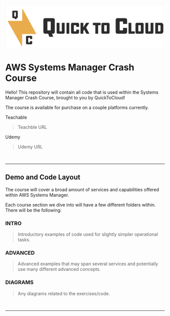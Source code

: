 ![QuickToCloud LLC Logo](./q2c-horizontal-jpeg.png)


# AWS Systems Manager Crash Course
Hello! This repository will contain all code that is used within the Systems Manager Crash Course, brought to you by QuickToCloud!

The course is available for purchase on a couple platforms currently.

Teachable
> Teachble URL <br >

Udemy
> Udemy URL

<br>

----
## Demo and Code Layout
The course will cover a broad amount of services and capabilities offered within AWS Systems Manager.  

Each course section we dive into will have a few different folders within.  There will be the following:

### INTRO
> Introductory examples of code used for slightly simpler operational tasks.

### ADVANCED
> Advanced examples that may span several services and potentially use many different advanced concepts.

### DIAGRAMS
> Any diagrams related to the exercises/code.

<br />

----
